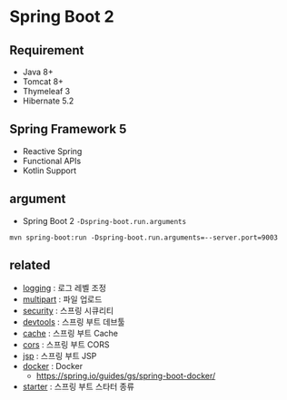 # Spring Boot 2

## Requirement
* Java 8+
* Tomcat 8+
* Thymeleaf 3
* Hibernate 5.2

## Spring Framework 5
* Reactive Spring
* Functional APIs
* Kotlin Support

## argument
* Spring Boot 2 `-Dspring-boot.run.arguments`
```
mvn spring-boot:run -Dspring-boot.run.arguments=--server.port=9003
```

## related
* [logging](/mib/spring/logging) : 로그 레벨 조정
* [multipart](/mib/spring/multipart) : 파일 업로드
* [security](/mib/spring/security) : 스프링 시큐리티
* [devtools](/mib/spring/devtools) : 스프링 부트 데브툴
* [cache](/mib/spring/cors) : 스프링 부트 Cache
* [cors](/mib/spring/cors) : 스프링 부트 CORS
* [jsp](/mib/spring/jsp) : 스프링 부트 JSP
* [docker](/mib/docker) : Docker
  * https://spring.io/guides/gs/spring-boot-docker/
* [starter](/mib/spring/starter) : 스프링 부트 스타터 종류
